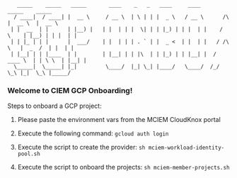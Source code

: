 ```
   _____    _____   _____       ____    _   _   ____     ____               _____    _____  
  / ____|  / ____| |  __ \     / __ \  | \ | | |  _ \   / __ \      /\     |  __ \  |  __ \ 
 | |  __  | |      | |__) |   | |  | | |  \| | | |_) | | |  | |    /  \    | |__) | | |  | |
 | | |_ | | |      |  ___/    | |  | | | . ` | |  _ <  | |  | |   / /\ \   |  _  /  | |  | |
 | |__| | | |____  | |        | |__| | | |\  | | |_) | | |__| |  / ____ \  | | \ \  | |__| |
  \_____|  \_____| |_|         \____/  |_| \_| |____/   \____/  /_/    \_\ |_|  \_\ |_____/ 
```                                                                                         

### Welcome to CIEM GCP Onboarding!

Steps to onboard a GCP project:
  1. Please paste the environment vars from the MCIEM CloudKnox portal
  
  1. Execute the following command:
     ``` gcloud auth login ```
  1. Execute the script to create the provider:
    ``` sh mciem-workload-identity-pool.sh ```
  1. Execute the script to onboard the projects:
    ``` sh mciem-member-projects.sh ```
